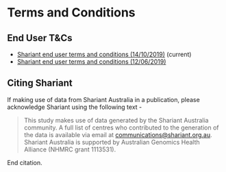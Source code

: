 # Terms and Conditions

## End User T&Cs

* <a href="../pdf/End User Terms_Australian Genomics_Shariant_updated 14 Oct 2019 pdf.pdf">Shariant end user terms and conditions (14/10/2019)</a> (current)
* <a href="../pdf/End User Terms_Australian Genomics_Shariant_12 June 2019 FINAL.pdf">Shariant end user terms and conditions (12/06/2019)</a>

## Citing Shariant

If making use of data from Shariant Australia in a publication, please acknowledge Shariant using the following text -

> This study makes use of data generated by the Shariant Australia community. A full list of centres who contributed to the generation of the data is available via email at communications@shariant.org.au. Shariant Australia is supported by Australian Genomics Health Alliance (NHMRC grant 1113531).

End citation.